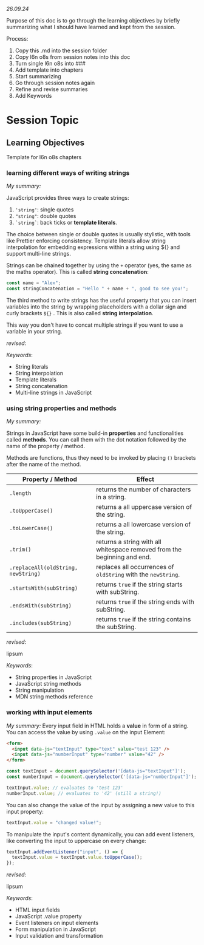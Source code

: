 _26.09.24_

Purpose of this doc is to go through the learning objectives by briefly summarizing what I should have learned and kept from the session.

Process:

1. Copy this .md into the session folder
2. Copy l6n o8s from session notes into this doc
3. Turn single l6n o8s into ###
4. Add template into chapters
5. Start summarizing
6. Go through session notes again
7. Refine and revise summaries
8. Add Keywords

# Session Topic

## Learning Objectives

Template for l6n o8s chapters

### learning different ways of writing strings

_My summary:_

JavaScript provides three ways to create strings:

1. `'string'`: single quotes
2. `"string"`: double quotes
3. `` `string` ``: back ticks or **template literals**.

The choice between single or double quotes is usually stylistic, with tools like Prettier enforcing consistency. Template literals allow string interpolation for embedding expressions within a string using ${} and support multi-line strings.

Strings can be chained together by using the `+` operator (yes, the same as the maths operator).
This is called **string concatenation**:

```js
const name = "Alex";
const stringConcatenation = "Hello " + name + ", good to see you!";
```

The third method to write strings has the useful property that you can insert variables into the
string by wrapping placeholders with a dollar sign and curly brackets `${}` . This is also called
**string interpolation**.

This way you don't have to concat multiple strings if you want to use a variable in your string.

_revised_:

_Keywords_:

- String literals
- String interpolation
- Template literals
- String concatenation
- Multi-line strings in JavaScript

### using string properties and methods

_My summary:_

Strings in JavaScript have some build-in **properties** and functionalities called **methods**. You
can call them with the dot notation followed by the name of the property / method.

Methods are functions, thus they need to be invoked by placing `()` brackets after the name of
the method.

| Property / Method                   | Effect                                                                   |
| ----------------------------------- | ------------------------------------------------------------------------ |
| `.length`                           | returns the number of characters in a string.                            |
| `.toUpperCase()`                    | returns a all uppercase version of the string.                           |
| `.toLowerCase()`                    | returns a all lowercase version of the string.                           |
| `.trim()`                           | returns a string with all whitespace removed from the beginning and end. |
| `.replaceAll(oldString, newString)` | replaces all occurrences of `oldString` with the `newString`.            |
| `.startsWith(subString)`            | returns `true` if the string starts with subString.                      |
| `.endsWith(subString)`              | returns `true` if the string ends with subString.                        |
| `.includes(subString)`              | returns `true` if the string contains the subString.                     |

_revised_:

lipsum

_Keywords_:

- String properties in JavaScript
- JavaScript string methods
- String manipulation
- MDN string methods reference

### working with input elements

_My summary:_
Every input field in HTML holds a **value** in form of a string. You can access the value by using
`.value` on the input Element:

```html
<form>
  <input data-js="textInput" type="text" value="test 123" />
  <input data-js="numberInput" type="number" value="42" />
</form>
```

```js
const textInput = document.querySelector('[data-js="textInput"]');
const numberInput = document.querySelector('[data-js="numberInput"]');

textInput.value; // evaluates to 'test 123'
numberInput.value; // evaluates to '42' (still a string!)
```

You can also change the value of the input by assigning a new value to this input property:

```js
textInput.value = "changed value!";
```

To manipulate the input's content dynamically, you can add event listeners, like converting the input to uppercase on every change:

```js
textInput.addEventListener("input", () => {
  textInput.value = textInput.value.toUpperCase();
});
```

_revised_:

lipsum

_Keywords_:

- HTML input fields
- JavaScript .value property
- Event listeners on input elements
- Form manipulation in JavaScript
- Input validation and transformation
